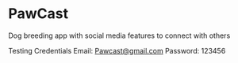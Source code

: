 # PawCast
Dog breeding app with social media features to connect with others

Testing Credentials
Email: Pawcast@gmail.com
Password: 123456
